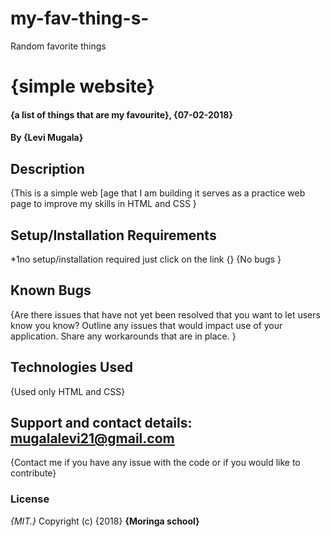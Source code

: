 # my-fav-thing-s-
Random favorite things 

# {simple website}
#### {a list of things that are my favourite}, {07-02-2018}
#### By **{Levi Mugala}**
## Description
{This is a simple web [age that I am building it serves as a practice web page to improve my skills in HTML and CSS }
## Setup/Installation Requirements
*1no setup/installation required just click on the link {}
{No bugs }
## Known Bugs
{Are there issues that have not yet been resolved that you want to let users know you know? Outline any issues that would impact use of your application. Share any workarounds that are in place. }
## Technologies Used
{Used only HTML and CSS}
## Support and contact details: mugalalevi21@gmail.com 
{Contact me if you have any issue with the code or if you would like to contribute}
### License
*{MIT.}*
Copyright (c) {2018} **{Moringa school}**
